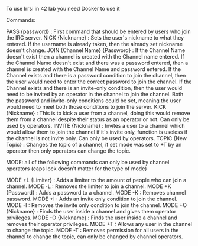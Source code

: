 To use Irrsi in 42 lab you need Docker to use it

Commands:

PASS {password}		              : First command that should be entered by users who join the IRC server.
NICK {Nickname}	              	: Sets the user's nickname to what they entered. If the username is already taken, then the already set nickname doesn't change.
JOIN {Channel Name} {Password}	: If the Channel Name doesn't exist then a channel is created with the Channel name entered. If the Channel Name doesn't exist and there was a password entered, then a channel is created with the Channel Name and password entered. If the Channel exists and there is a password condition to join the channel, then the user would need to enter the correct password to join the channel. If the Channel exists and there is an invite-only condition, then the user would need to be invited by an operator in the channel to join the channel. Both the password and invite-only conditions could be set, meaning the user would need to meet both those conditions to join the server.
KICK {Nickname}		              : This is to kick a user from a channel, doing this would remove them from a channel despite their status as an operator or not. Can only be used by operators.
INVITE {Nickname}	              : Invites a user to a channel which would allow them to join the channel if it's invite only, function is useless if the channel is not invite only. Can only be used by operators.
TOPIC {New Topic}              	: Changes the topic of a channel, if set mode was set to +T by an operator then only operators can change the topic.

MODE: all of the following commands can only be used by channel operators (caps lock doesn't matter for the type of mode)

  MODE +L {Limiter}	  : Adds a limiter to the amount of people who can join a channel.
	MODE -L			      	: Removes the limiter to join a channel.
	MODE +K {Password}	: Adds a password to a channel.
	MODE -K			       	: Removes channel password.
	MODE +I		      		: Adds an invite only condition to join the channel.
	MODE -I		      		: Removes the invite only condition to join the channel.
	MODE +O {Nickname}	: Finds the user inside a channel and gives them operator privileges.
	MODE -O {Nickname}	: Finds the user inside a channel and removes their operator privileges.
	MODE +T		    	  	: Allows any user in the channel to change the topic.
	MODE -T		      		: Removes permission for all users in the channel to change the topic, can only be changed by channel operators.
